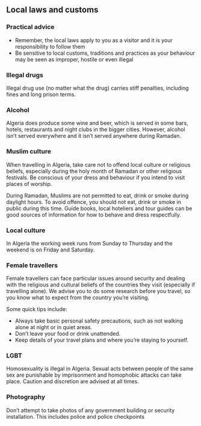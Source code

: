 ## Local laws and customs

### **Practical advice**

* Remember, the local laws apply to you as a visitor and it is your responsibility to follow them
* Be sensitive to local customs, traditions and practices as your behaviour may be seen as improper, hostile or even illegal

### **Illegal drugs**

Illegal drug use (no matter what the drug) carries stiff penalties, including fines and long prison terms.

### **Alcohol**

Algeria does produce some wine and beer, which is served in some bars, hotels, restaurants and night clubs in the bigger cities. However, alcohol isn’t served everywhere and it isn’t served anywhere during Ramadan.

### **Muslim culture**

When travelling in Algeria, take care not to offend local culture or religious beliefs, especially during the holy month of Ramadan or other religious festivals. Be conscious of your dress and behaviour if you intend to visit places of worship.

During Ramadan, Muslims are not permitted to eat, drink or smoke during daylight hours. To avoid offence, you should not eat, drink or smoke in public during this time. Guide books, local hoteliers and tour guides can be good sources of information for how to behave and dress respectfully.

### **Local culture**

In Algeria the working week runs from Sunday to Thursday and the weekend is on Friday and Saturday.

### **Female travellers**

Female travellers can face particular issues around security and dealing with the religious and cultural beliefs of the countries they visit (especially if travelling alone). We advise you to do some research before you travel, so you know what to expect from the country you’re visiting.

Some quick tips include:

* Always take basic personal safety precautions, such as not walking alone at night or in quiet areas.
* Don’t leave your food or drink unattended.
* Keep details of your travel plans and where you’re staying to yourself.

### **LGBT**

Homosexuality is illegal in Algeria. Sexual acts between people of the same sex are punishable by imprisonment and homophobic attacks can take place. Caution and discretion are advised at all times.

### **Photography**

Don’t attempt to take photos of any government building or security installation. This includes police and police checkpoints
